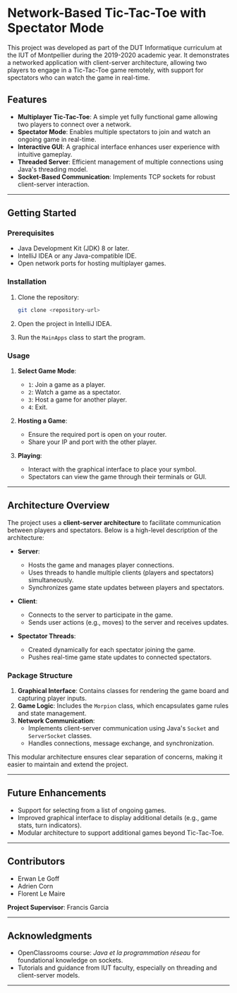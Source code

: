 # Network-Based Tic-Tac-Toe with Spectator Mode

This project was developed as part of the DUT Informatique curriculum at the IUT of Montpellier during the 2019-2020 academic year. 
It demonstrates a networked application with client-server architecture, allowing two players to engage in a Tic-Tac-Toe game remotely, 
with support for spectators who can watch the game in real-time.

## Features

- **Multiplayer Tic-Tac-Toe**: A simple yet fully functional game allowing two players to connect over a network.
- **Spectator Mode**: Enables multiple spectators to join and watch an ongoing game in real-time.
- **Interactive GUI**: A graphical interface enhances user experience with intuitive gameplay.
- **Threaded Server**: Efficient management of multiple connections using Java's threading model.
- **Socket-Based Communication**: Implements TCP sockets for robust client-server interaction.

---

## Getting Started

### Prerequisites

- Java Development Kit (JDK) 8 or later.
- IntelliJ IDEA or any Java-compatible IDE.
- Open network ports for hosting multiplayer games.

### Installation

1. Clone the repository:

   ```bash
   git clone <repository-url>
   ```

2. Open the project in IntelliJ IDEA.

3. Run the `MainApps` class to start the program.

### Usage

1. **Select Game Mode**:
   - `1`: Join a game as a player.
   - `2`: Watch a game as a spectator.
   - `3`: Host a game for another player.
   - `4`: Exit.

2. **Hosting a Game**:
   - Ensure the required port is open on your router.
   - Share your IP and port with the other player.

3. **Playing**:
   - Interact with the graphical interface to place your symbol.
   - Spectators can view the game through their terminals or GUI.

---

## Architecture Overview

The project uses a **client-server architecture** to facilitate communication between players and spectators. Below is a high-level description of the architecture:

- **Server**:
  - Hosts the game and manages player connections.
  - Uses threads to handle multiple clients (players and spectators) simultaneously.
  - Synchronizes game state updates between players and spectators.

- **Client**:
  - Connects to the server to participate in the game.
  - Sends user actions (e.g., moves) to the server and receives updates.

- **Spectator Threads**:
  - Created dynamically for each spectator joining the game.
  - Pushes real-time game state updates to connected spectators.

### Package Structure

1. **Graphical Interface**: Contains classes for rendering the game board and capturing player inputs.
2. **Game Logic**: Includes the `Morpion` class, which encapsulates game rules and state management.
3. **Network Communication**:
   - Implements client-server communication using Java's `Socket` and `ServerSocket` classes.
   - Handles connections, message exchange, and synchronization.

This modular architecture ensures clear separation of concerns, making it easier to maintain and extend the project.

---

## Future Enhancements

- Support for selecting from a list of ongoing games.
- Improved graphical interface to display additional details (e.g., game stats, turn indicators).
- Modular architecture to support additional games beyond Tic-Tac-Toe.

---

## Contributors

- Erwan Le Goff
- Adrien Corn
- Florent Le Maire

**Project Supervisor**: Francis Garcia

---

## Acknowledgments

- OpenClassrooms course: *Java et la programmation réseau* for foundational knowledge on sockets.
- Tutorials and guidance from IUT faculty, especially on threading and client-server models.

---
